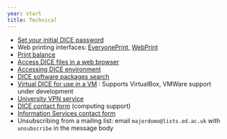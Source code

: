 ```yaml
---
year: start
title: Technical
---
```


* [Set your initial DICE password](http://pp.inf.ed.ac.uk/)
* Web printing interfaces: [EveryonePrint](https://www.everyoneprint.is.ed.ac.uk), [WebPrint](https://webprint.inf.ed.ac.uk)
* [Print balance](https://www.manageprint.is.ed.ac.uk/)
* [Access DICE files in a web browser](https://ifile.inf.ed.ac.uk/)
* [Accessing DICE environment](http://computing.help.inf.ed.ac.uk/nx/)
* [DICE software packages search](http://pkgsearch.inf.ed.ac.uk/pkgsearch.shtml)
* [Virtual DICE for use in a VM](http://computing.help.inf.ed.ac.uk/vdice) : Supports VirtualBox, VMWare support under development
* [University VPN service](http://www.ed.ac.uk/schools-departments/information-services/services/computing/desktop-personal/vpn/vpn-service-using)
* [DICE contact form](https://www.inf.ed.ac.uk/systems/support/form/) (computing support)
* [Information Services contact form](https://ed.unidesk.ac.uk/tas/public/)
* Unsubscribing from a mailing list: email `majordomo@lists.ed.ac.uk` with `unsubscribe` in the message body
